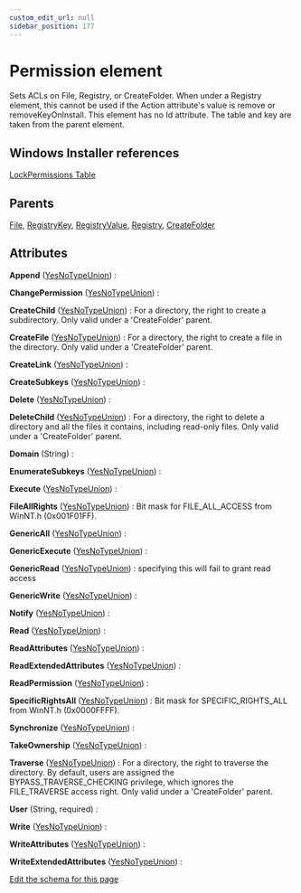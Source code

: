 ```yaml
---
custom_edit_url: null
sidebar_position: 177
---
```

# Permission element
Sets ACLs on File, Registry, or CreateFolder. When under a Registry element, this cannot be used if the Action attribute's value is remove or removeKeyOnInstall. This element has no Id attribute. The table and key are taken from the parent element.

## Windows Installer references
[LockPermissions Table](https://docs.microsoft.com/en-us/windows/win32/msi/lockpermissions-table)

## Parents
[File](file.md), [RegistryKey](registrykey.md), [RegistryValue](registryvalue.md), [Registry](registry.md), [CreateFolder](createfolder.md)

## Attributes
**Append** ([YesNoTypeUnion](yesnotype.md 'Values of this type will either be "yes"/"true" or "no"/"false".'))
  : 

**ChangePermission** ([YesNoTypeUnion](yesnotype.md 'Values of this type will either be "yes"/"true" or "no"/"false".'))
  : 

**CreateChild** ([YesNoTypeUnion](yesnotype.md 'Values of this type will either be "yes"/"true" or "no"/"false".'))
  : For a directory, the right to create a subdirectory. Only valid under a 'CreateFolder' parent.

**CreateFile** ([YesNoTypeUnion](yesnotype.md 'Values of this type will either be "yes"/"true" or "no"/"false".'))
  : For a directory, the right to create a file in the directory. Only valid under a 'CreateFolder' parent.

**CreateLink** ([YesNoTypeUnion](yesnotype.md 'Values of this type will either be "yes"/"true" or "no"/"false".'))
  : 

**CreateSubkeys** ([YesNoTypeUnion](yesnotype.md 'Values of this type will either be "yes"/"true" or "no"/"false".'))
  : 

**Delete** ([YesNoTypeUnion](yesnotype.md 'Values of this type will either be "yes"/"true" or "no"/"false".'))
  : 

**DeleteChild** ([YesNoTypeUnion](yesnotype.md 'Values of this type will either be "yes"/"true" or "no"/"false".'))
  : For a directory, the right to delete a directory and all the files it contains, including read-only files. Only valid under a 'CreateFolder' parent.

**Domain** (String)
  : 

**EnumerateSubkeys** ([YesNoTypeUnion](yesnotype.md 'Values of this type will either be "yes"/"true" or "no"/"false".'))
  : 

**Execute** ([YesNoTypeUnion](yesnotype.md 'Values of this type will either be "yes"/"true" or "no"/"false".'))
  : 

**FileAllRights** ([YesNoTypeUnion](yesnotype.md 'Values of this type will either be "yes"/"true" or "no"/"false".'))
  : Bit mask for FILE_ALL_ACCESS from WinNT.h (0x001F01FF).

**GenericAll** ([YesNoTypeUnion](yesnotype.md 'Values of this type will either be "yes"/"true" or "no"/"false".'))
  : 

**GenericExecute** ([YesNoTypeUnion](yesnotype.md 'Values of this type will either be "yes"/"true" or "no"/"false".'))
  : 

**GenericRead** ([YesNoTypeUnion](yesnotype.md 'Values of this type will either be "yes"/"true" or "no"/"false".'))
  : specifying this will fail to grant read access

**GenericWrite** ([YesNoTypeUnion](yesnotype.md 'Values of this type will either be "yes"/"true" or "no"/"false".'))
  : 

**Notify** ([YesNoTypeUnion](yesnotype.md 'Values of this type will either be "yes"/"true" or "no"/"false".'))
  : 

**Read** ([YesNoTypeUnion](yesnotype.md 'Values of this type will either be "yes"/"true" or "no"/"false".'))
  : 

**ReadAttributes** ([YesNoTypeUnion](yesnotype.md 'Values of this type will either be "yes"/"true" or "no"/"false".'))
  : 

**ReadExtendedAttributes** ([YesNoTypeUnion](yesnotype.md 'Values of this type will either be "yes"/"true" or "no"/"false".'))
  : 

**ReadPermission** ([YesNoTypeUnion](yesnotype.md 'Values of this type will either be "yes"/"true" or "no"/"false".'))
  : 

**SpecificRightsAll** ([YesNoTypeUnion](yesnotype.md 'Values of this type will either be "yes"/"true" or "no"/"false".'))
  : Bit mask for SPECIFIC_RIGHTS_ALL from WinNT.h (0x0000FFFF).

**Synchronize** ([YesNoTypeUnion](yesnotype.md 'Values of this type will either be "yes"/"true" or "no"/"false".'))
  : 

**TakeOwnership** ([YesNoTypeUnion](yesnotype.md 'Values of this type will either be "yes"/"true" or "no"/"false".'))
  : 

**Traverse** ([YesNoTypeUnion](yesnotype.md 'Values of this type will either be "yes"/"true" or "no"/"false".'))
  : For a directory, the right to traverse the directory. By default, users are assigned the BYPASS_TRAVERSE_CHECKING privilege, which ignores the FILE_TRAVERSE access right. Only valid under a 'CreateFolder' parent.

**User** (String, required)
  : 

**Write** ([YesNoTypeUnion](yesnotype.md 'Values of this type will either be "yes"/"true" or "no"/"false".'))
  : 

**WriteAttributes** ([YesNoTypeUnion](yesnotype.md 'Values of this type will either be "yes"/"true" or "no"/"false".'))
  : 

**WriteExtendedAttributes** ([YesNoTypeUnion](yesnotype.md 'Values of this type will either be "yes"/"true" or "no"/"false".'))
  : 


[Edit the schema for this page](https://github.com/wixtoolset/web/blob/master/src/xsd4/wix.xsd)
